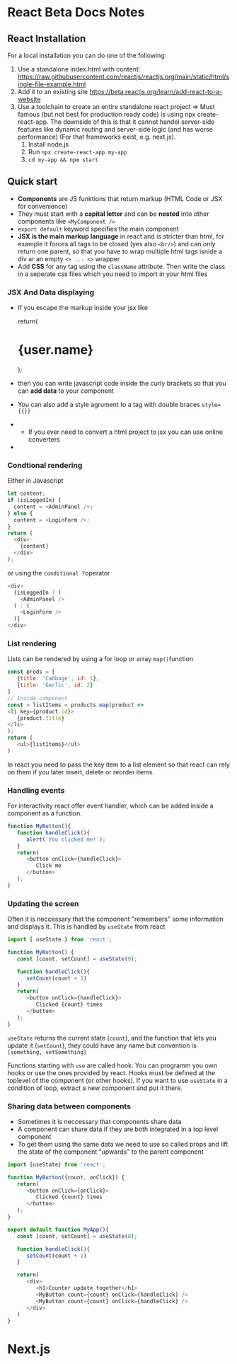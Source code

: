# React Beta Docs Notes

## React Installation 

For a local installation you can do one of the following: 

1. Use a standalone index.html with content: https://raw.githubusercontent.com/reactjs/reactjs.org/main/static/html/single-file-example.html
2. Add it to an existing site https://beta.reactjs.org/learn/add-react-to-a-website
3. Use a toolchain to create an entire standalone react project &Rightarrow; Must famous (but not best for production ready code) is using npx create-react-app. The downside of this is that it cannot handel server-side features like dynamic routing and server-side logic (and has worse performance) (For that frameworks exist, e.g. next.js).
   1. Install node.js
   2. Run `npx create-react-app my-app`
   3. `cd my-app && npm start`

## Quick start

* **Components** are JS funktions that return markup (HTML Code or JSX for convenience)
* They must start with a **capital letter** and can be **nested** into other components like `<MyComponent />`
* `export default` keyword specifies the main component 
* **JSX is the main markup language** in react and is stricter than html, for example it forces all tags to be closed (yes also `<br/>`) and can only return one parent, so that you have to wrap multiple html tags isnide a div ar an empty `<> ... <>` wrapper
* Add **CSS** for any tag using the `className` attribute. Then write the class in a seperate css files which you need to import in your html files
### JSX And Data displaying

* If you escape the markup inside your jsx like

   return(
      <h1>
      {user.name}
      </h1>
   );

* then you can write javascript code inside the curly brackets so that you can **add data** to your component
* You can also add a style agrument to a tag with double braces `style={{}}`
* * If you ever need to convert a html project to jsx you can use online converters
* 
### **Condtional rendering**

Either in Javascript 

```js
let content;
if (isLoggedIn) {
  content = <AdminPanel />;
} else {
  content = <LoginForm />;
}
return (
  <div>
    {content}
  </div>
);
```

or using the `conditional ?`operator 

```js
<div>
  {isLoggedIn ? (
    <AdminPanel />
  ) : (
    <LoginForm />
  )}
</div>
```

### List rendering

Lists can be rendered by using a for loop or array `map()`function


```js
const prods = [
   {title: 'Cabbage', id: 1},
   {title: 'Garlic', id: 2}
]
// Inside component 
const = listItems = products.map(product =>
<li key={product.id}>
   {product.title}
</li>
);
return (
   <ul>{listItems}</ul>
)
```

In react you need to pass the key item to a list element so that react can rely on them if you later insert, delete or reorder items.

### Handling events

For interactivity react offer event handler, which can be added inside a component as a function.

```js
function MyButton(){
   function handleClick(){
      alert('You clicked me!');
   }
   return(
      <button onClick={handleClick}>
         Click me
      </button>
   );
}
```
### Updating the screen

Often it is neccessary that the component "remembers" some information and displays it. This is handled by `useState` from react

```js
import { useState } from 'react';

function MyButton() {
   const [count, setCount] = useState(0);

   function handleClick(){
      setCount(count + 1)
   }
   return(
      <button onClick={handleClick}>
         Clicked {count} times
      </button>
   );
}
```

`useState` returns the current state (`count`), and the function that lets you update it (`setCount`), they could have any name but convention is `[something, setSomething]`

Functions starting with `use` are called hook. You can programm you own hooks or use the ones provided by react. Hooks must be defined at the toplevel of the component (or other hooks). If you want to use `useState` in a condition of loop, extract a new component and put it there. 

### Sharing data between components

* Sometimes it is neccessary that components share data
* A component can share data if they are both integrated in a top level component
* To get them using the same data we need to use so called props and lift the state of the component "upwards" to the parent component

```js
import {useState} from 'react';

function MyButton({count, onClick}) {
   return(
      <button onClick={onClick}>
         Clicked {count} times
      </button>
   );
}

export default function MyApp(){
   const [count, setCount] = useState(0);

   function handleClick(){
      setCount(count + 1)
   }

   return(
      <div>
         <h1>Counter update together</h1>
         <MyButton count={count} onClick={handleClick} />
         <MyButton count={count} onClick={handleClick} />
      </div>
   )
}
```
# Next.js
